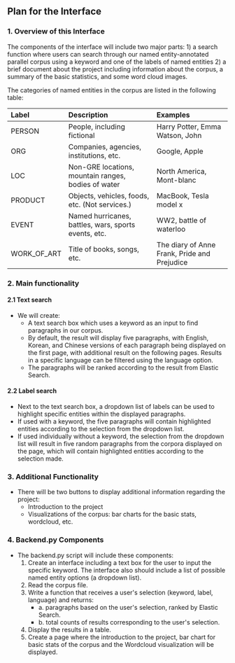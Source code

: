 ## Plan for the Interface
### 1. Overview of this Interface

The components of the interface will include two major parts: 1) a search function where users can search through our named entity-annotated parallel corpus using a keyword and one of the labels of named entities 2) a brief document about the project including information about the corpus, a summary of the basic statistics, and some word cloud images. 

The categories of named entities in the corpus are listed in the following table:

| Label    |Description                               |Examples|
| :----    | :-----                                   | :----- |
| PERSON   | People, including fictional              | Harry Potter, Emma Watson, John |
| ORG      | Companies, agencies, institutions, etc.  | Google, Apple |
|LOC       | Non-GRE locations, mountain ranges, bodies of water |   North America, Mont-blanc |
|PRODUCT   | Objects, vehicles, foods, etc. (Not services.)| MacBook, Tesla model x |
| EVENT    | Named hurricanes, battles, wars, sports events, etc. |  WW2, battle of waterloo  |
| WORK_OF_ART| Title of books, songs, etc.|The diary of Anne Frank, Pride and Prejudice |

### 2. Main functionality

#### 2.1 Text search
- We will create:
	- A text search box which uses a keyword as an input to find paragraphs in our corpus. 
	- By default, the result will display five paragraphs, with English, Korean, and Chinese versions of each paragraph being displayed on the first page, with additional result on the following pages. Results in a specific language can be filtered using the language option. 
	- The paragraphs will be ranked according to the result from Elastic Search. 

#### 2.2 Label search
- Next to the text search box, a dropdown list of labels can be used to highlight specific entities within the displayed paragraphs. 
- If used with a keyword, the five paragraphs will contain highlighted entities according to the selection from the dropdown list. 
- If used individually without a keyword, the selection from the dropdown list will result in five random paragraphs from the corpora displayed on the page, which will contain highlighted entities according to the selection made.


### 3. Additional Functionality
- There will be two buttons to display additional information regarding the project:
	- Introduction to the project
	- Visualizations of the corpus: bar charts for the basic stats, wordcloud, etc.

### 4. Backend.py Components
- The backend.py script will include these components:
	1. Create an interface including a text box for the user to input the specific keyword. The interface also should include a list of possible named entity options (a dropdown list).
	2. Read the corpus file.
	3. Write a function that receives a user's selection (keyword, label, language) and returns:
	   - a. paragraphs based on the user's selection, ranked by Elastic Search.
	   - b. total counts of results corresponding to the user's selection. 
	4. Display the results in a table.
	5. Create a page where the introduction to the project, bar chart for basic stats of the corpus and the Wordcloud visualization will be displayed.